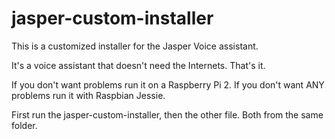 # jasper-custom-installer

This is a customized installer for the Jasper Voice assistant.

It's a voice assistant that doesn't need the Internets. That's it.

If you don't want problems run it on a Raspberry Pi 2. If you don't want ANY problems run it with Raspbian Jessie.

First run the jasper-custom-installer, then the other file. Both from the same folder.
